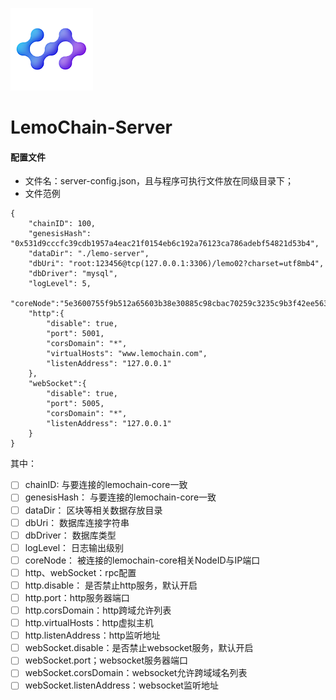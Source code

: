 ![Logo of the project](./logo.png)

# LemoChain-Server


#### 配置文件
- 文件名：server-config.json，且与程序可执行文件放在同级目录下；
- 文件范例
```
{
	"chainID": 100,
	"genesisHash": "0x531d9cccfc39cdb1957a4eac21f0154eb6c192a76123ca786adebf54821d53b4",
	"dataDir": "./lemo-server",
	"dbUri": "root:123456@tcp(127.0.0.1:3306)/lemo02?charset=utf8mb4",
	"dbDriver": "mysql",
	"logLevel": 5,
	"coreNode":"5e3600755f9b512a65603b38e30885c98cbac70259c3235c9b3f42ee563b480edea351ba0ff5748a638fe0aeff5d845bf37a3b437831871b48fd32f33cd9a3c0@120.78.132.151:7003",
	"http":{
		"disable": true,
		"port": 5001,
		"corsDomain": "*",
		"virtualHosts": "www.lemochain.com",
		"listenAddress": "127.0.0.1"
	},
	"webSocket":{
		"disable": true,
		"port": 5005,
		"corsDomain": "*",
		"listenAddress": "127.0.0.1"
	}
}
```
其中：
- [ ] chainID: 与要连接的lemochain-core一致
- [ ] genesisHash： 与要连接的lemochain-core一致
- [ ] dataDir： 区块等相关数据存放目录
- [ ] dbUri： 数据库连接字符串
- [ ] dbDriver： 数据库类型
- [ ] logLevel： 日志输出级别
- [ ] coreNode： 被连接的lemochain-core相关NodeID与IP端口
- [ ] http、webSocket：rpc配置
- [ ] http.disable： 是否禁止http服务，默认开启
- [ ] http.port：http服务器端口
- [ ] http.corsDomain：http跨域允许列表
- [ ] http.virtualHosts：http虚拟主机
- [ ] http.listenAddress：http监听地址
- [ ] webSocket.disable：是否禁止websocket服务，默认开启
- [ ] webSocket.port；websocket服务器端口
- [ ] webSocket.corsDomain：websocket允许跨域域名列表
- [ ] webSocket.listenAddress：websocket监听地址
